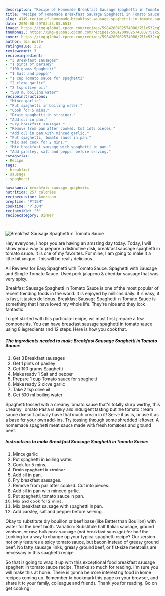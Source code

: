 ```yaml
---
description: "Recipe of Homemade Breakfast Sausage Spaghetti in Tomato Sauce"
title: "Recipe of Homemade Breakfast Sausage Spaghetti in Tomato Sauce"
slug: 4149-recipe-of-homemade-breakfast-sausage-spaghetti-in-tomato-sauce
date: 2020-08-29T03:33:05.651Z
image: https://img-global.cpcdn.com/recipes/5984200902574080/751x532cq70/breakfast-sausage-spaghetti-in-tomato-sauce-recipe-main-photo.jpg
thumbnail: https://img-global.cpcdn.com/recipes/5984200902574080/751x532cq70/breakfast-sausage-spaghetti-in-tomato-sauce-recipe-main-photo.jpg
cover: https://img-global.cpcdn.com/recipes/5984200902574080/751x532cq70/breakfast-sausage-spaghetti-in-tomato-sauce-recipe-main-photo.jpg
author: Ida Wolfe
ratingvalue: 3.2
reviewcount: 3
recipeingredient:
- "3 Breakfast sausages"
- "1 pints of parsley"
- "100 grams Spaghetti"
- "1 Salt and pepper"
- "1 cup Tomato sauce for spaghetti"
- "2 clove garlic"
- "2 tsp olive oil"
- "500 ml boiling water"
recipeinstructions:
- "Mince garlic"
- "Put spaghetti in boiling water."
- "Cook for 5 mins."
- "Drain spaghetti in strainer."
- "Add oil in pan."
- "Fry breakfast sausages."
- "Remove from pan after cooked. Cut into pieces."
- "Add oil in pan with minced garlic."
- "Put spaghetti, tomato sauce in pan."
- "Mix and cook for 2 mins."
- "Mix breakfast sausage with spaghetti in pan."
- "Add parsley, salt and pepper before serving."
categories:
- Recipe
tags:
- breakfast
- sausage
- spaghetti

katakunci: breakfast sausage spaghetti 
nutrition: 257 calories
recipecuisine: American
preptime: "PT15M"
cooktime: "PT30M"
recipeyield: "3"
recipecategory: Dinner

---
```



![Breakfast Sausage Spaghetti in Tomato Sauce](https://img-global.cpcdn.com/recipes/5984200902574080/751x532cq70/breakfast-sausage-spaghetti-in-tomato-sauce-recipe-main-photo.jpg)

Hey everyone, I hope you are having an amazing day today. Today, I will show you a way to prepare a distinctive dish, breakfast sausage spaghetti in tomato sauce. It is one of my favorites. For mine, I am going to make it a little bit unique. This will be really delicious.

All Reviews for Easy Spaghetti with Tomato Sauce. Spaghetti with Sausage and Simple Tomato Sauce. Used pork jalapeno &amp; cheddar sausage that was very spicy.

Breakfast Sausage Spaghetti in Tomato Sauce is one of the most popular of recent trending foods in the world. It is enjoyed by millions daily. It is easy, it is fast, it tastes delicious. Breakfast Sausage Spaghetti in Tomato Sauce is something that I have loved my whole life. They're nice and they look fantastic.


To get started with this particular recipe, we must first prepare a few components. You can have breakfast sausage spaghetti in tomato sauce using 8 ingredients and 12 steps. Here is how you cook that.

<!--inarticleads1-->

##### The ingredients needed to make Breakfast Sausage Spaghetti in Tomato Sauce:

1. Get 3 Breakfast sausages
1. Get 1 pints of parsley
1. Get 100 grams Spaghetti
1. Make ready 1 Salt and pepper
1. Prepare 1 cup Tomato sauce for spaghetti
1. Make ready 2 clove garlic
1. Take 2 tsp olive oil
1. Get 500 ml boiling water


Spaghetti tossed with a creamy tomato sauce that&#39;s totally slurp worthy, this Creamy Tomato Pasta is silky and indulgent tasting but the tomato cream sauce doesn&#39;t actually have that much cream in it! Serve it as is, or use it as a base for your own add-ins. Try tossing through some shredded leftover. A homemade spaghetti meat sauce made with fresh tomatoes and ground beef. 

<!--inarticleads2-->

##### Instructions to make Breakfast Sausage Spaghetti in Tomato Sauce:

1. Mince garlic
1. Put spaghetti in boiling water.
1. Cook for 5 mins.
1. Drain spaghetti in strainer.
1. Add oil in pan.
1. Fry breakfast sausages.
1. Remove from pan after cooked. Cut into pieces.
1. Add oil in pan with minced garlic.
1. Put spaghetti, tomato sauce in pan.
1. Mix and cook for 2 mins.
1. Mix breakfast sausage with spaghetti in pan.
1. Add parsley, salt and pepper before serving.


Okay to substitute dry bouillon or beef base (like Better than Bouillon) with water for the beef broth. Variation: Substitute half Italian sausage, ground venison, or raw, bulk pork sausage (not breakfast sausage) for half the. Looking for a way to change up your typical spaghetti recipe? Our version not only features a spicy tomato sauce, but bacon instead of greasy ground beef. No fatty sausage links, greasy ground beef, or fist-size meatballs are necessary in this spaghetti recipe. 

So that is going to wrap it up with this exceptional food breakfast sausage spaghetti in tomato sauce recipe. Thanks so much for reading. I'm sure you will make this at home. There is gonna be more interesting food in home recipes coming up. Remember to bookmark this page on your browser, and share it to your family, colleague and friends. Thank you for reading. Go on get cooking!
